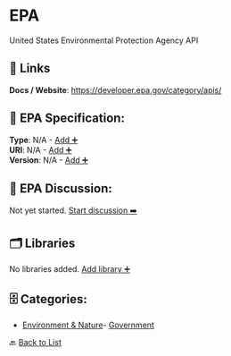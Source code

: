 # EPA

United States Environmental Protection Agency API

##  🔗 Links
**Docs / Website**: https://developer.epa.gov/category/apis/

## 🧬 EPA Specification:
**Type**: N/A - [Add ➕](https://github.com/apis-list/apis-list/edit/main/apis.yaml#L5743)  
**URI**: N/A - [Add ➕](https://github.com/apis-list/apis-list/edit/main/apis.yaml#L5743)  
**Version**: N/A - [Add ➕](https://github.com/apis-list/apis-list/edit/main/apis.yaml#L5743)

## 💬 EPA Discussion:
Not yet started. [Start discussion ➡️](https://github.com/apis-list/apis-list/discussions/new)

## 🗂️ Libraries

No libraries added. [Add library ➕](https://github.com/apis-list/apis-list/edit/main/apis.yaml#L5743)    


## 🗄️ Categories:
- [Environment & Nature](https://github.com/apis-list/apis-list#environment--nature-)- [Government](https://github.com/apis-list/apis-list#government-)

🔙  [Back to List](https://github.com/apis-list/apis-list)
